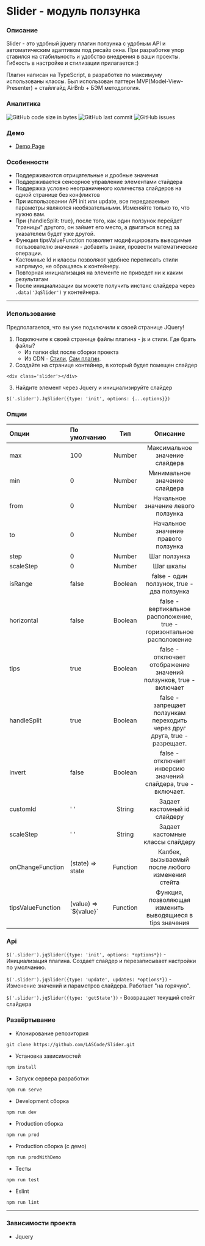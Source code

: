 # Slider - модуль ползунка #
### Описание ###
Slider - это удобный jquery плагин ползунка с удобным API и автоматическим адаптивом под ресайз окна.
При разработке упор ставился на стабильность и удобство внедрения в ваши проекты. 
Гибкость в настройке и стилизации прилагается :)

Плагин написан на TypeScript, в разработке по максимуму использованы классы. 
Был использован паттерн MVP(Model-View-Presenter) + стайлгайд AirBnb + БЭМ методология.
### Аналитика ###
![GitHub code size in bytes](https://img.shields.io/github/languages/code-size/LASCode/Slider?color=%232ac76b&label=Code%20Size)
![GitHub last commit](https://img.shields.io/github/last-commit/LASCode/Slider?color=%232ac76b&label=Last%20commit)
![GitHub issues](https://img.shields.io/github/issues/LASCode/Slider?color=%232ac76b&label=Issues)

### Демо
- [Demo Page](https://lascode.github.io/Slider/)

### Особенности ###
- Поддерживаются отрицательные и дробные значения
- Поддерживается сенсорное управление элементами стайдера
- Поддержка условно неограниченого количества слайдеров на одной странице без конфликтов
- При использовании API init или update, все передаваемые параметры являются необязательными. Изменяйте только то, что нужно вам.
- При {handleSplit: true}, после того, как один ползунок перейдет "границы" другого, он займет его место, а двигаться вслед за указателем будет уже другой.
- Функция tipsValueFunction позволяет модифицировать выводимые пользователю значения - добавить знаки, провести математические операции.
- Кастомные Id и классы позволяют удобнее переписать стили напрямую, не обращаясь к контейнеру.
- Повторная инициализация на элементе не приведет ни к каким результатам
- После инициализации вы можете получить инстанс слайдера через `.data('JqSlider')` у контейнера.
---

### Использование ###
Предполагается, что вы уже подключили к своей странице JQuery!
1. Подключите к своей странице файлы плагина - js и стили. 
   Где брать файлы?
   - Из папки dist после сборки проекта
   - Из CDN - [Стили](https://cdn.jsdelivr.net/gh/LASCode/Slider@master/dist/slider.css), [Сам плагин](https://cdn.jsdelivr.net/gh/LASCode/Slider@master/dist/slider.js).
2. Создайте на странице контейнер, в который будет помещен слайдер
```
<div class='slider'></div>
```
3. Найдите элемент через Jquery и инициализируйте слайдер
```
$('.slider').JqSlider({type: 'init', options: {...options}})
```

### Опции ###
Опции               | По умолчанию         | Тип       | Описание
:-----              | :----                | :-----:   | :-----:
max                 | 100                  | Number    | Максимальное значение слайдера
min                 | 0                    | Number    | Минимальное значение слайдера
from                | 0                    | Number    | Начальное значение левого ползунка
to                  | 0                    | Number    | Начальное значение правого ползунка
step                | 0                    | Number    | Шаг ползунка
scaleStep           | 0                    | Number    | Шаг шкалы
isRange             | false                | Boolean   | false - один ползунок, true - два ползунка
horizontal          | false                | Boolean   | false - вертикальное расположение, true - горизонтальное расположение
tips                | true                 | Boolean   | false - отключает отображение значений ползунков, true - включает
handleSplit         | true                 | Boolean   | false - запрещает ползункам переходить через друг друга, true - разрещает.
invert              | false                | Boolean   | false - отключает инверсию значений слайдера, true - включает.
customId            | '  '                 | String    | Задает кастомный id слайдеру
scaleStep           | '  '                 | String    | Задает кастомные классы слайдеру
onChangeFunction    | (state) => state     | Function  | Калбек, вызываемый после любого изменения стейта
tipsValueFunction   | (value) => \`${value}`     | Function  | Функция, позволяющая изменить выводящиеся в tips значения

### Api ###
`$('.slider').jqSlider({type: 'init', options: *options*})` - Инициализация плагина. Создает слайдер и перезаписывает настройки по умолчанию. 

`$('.slider').jqSlider({type: 'update', updates: *options*})` - Изменение значений и параметров слайдера. Работает "на горячую".  

`$('.slider').jqSlider({type: 'getState'})` - Возвращает текущий стейт слайдера  




### Развёртывание ###
- Клонирование репозитория
```
git clone https://github.com/LASCode/Slider.git
```
- Установка зависимостей
```
npm install
```
- Запуск сервера разработки
```
npm run serve
```
- Development сборка
```
npm run dev
```
- Production сборка
```
npm run prod
```
- Production сборка (с демо)
```
npm run prodWithDemo
```
- Тесты
```
npm run test
```
- Eslint
```
npm run lint
```
___
### Зависимости проекта ###
* Jquery



